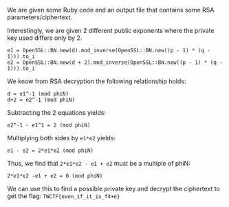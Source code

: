 We are given some Ruby code and an output file that contains some RSA parameters/ciphertext.

Interestingly, we are given 2 different public exponents where the private key used differs only by 2.
```
e1 = OpenSSL::BN.new(d).mod_inverse(OpenSSL::BN.new((p - 1) * (q - 1))).to_i
e2 = OpenSSL::BN.new(d + 2).mod_inverse(OpenSSL::BN.new((p - 1) * (q - 1))).to_i
```

We know from RSA decryption the following relationship holds:
```
d = e1^-1 (mod phiN)
d+2 = e2^-1 (mod phiN)
```

Subtracting the 2 equations yields:
```
e2^-1 - e1^1 = 2 (mod phiN)
```

Multiplying both sides by `e1*e2` yields:
```
e1 - e2 = 2*e1*e2 (mod phiN)
```

Thus, we find that `2*e1*e2 - e1 + e2` must be a multiple of phiN:
```
2*e1*e2 -e1 + e2 = 0 (mod phiN)
```

We can use this to find a possible private key and decrypt the ciphertext to get the flag: `TWCTF{even_if_it_is_f4+e}`